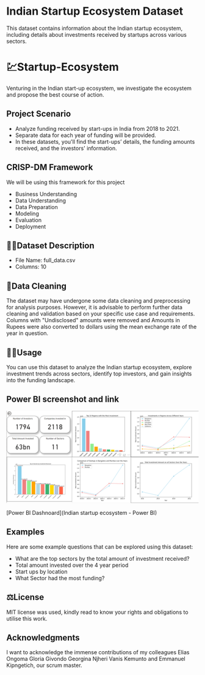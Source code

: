 # Indian Startup Ecosystem Dataset

This dataset contains information about the Indian startup ecosystem, including details about investments received by startups across various sectors.

# 💹Startup-Ecosystem

Venturing in the Indian start-up ecosystem, we investigate the ecosystem and propose the best course of action.

## Project Scenario

- Analyze funding received by start-ups in India from 2018 to 2021.
- Separate data for each year of funding will be provided.
- In these datasets, you'll find the start-ups’ details, the funding amounts received, and the investors' information.

## CRISP-DM Framework

We will be using this framework for this project

- Business Understanding
- Data Understanding
- Data Preparation
- Modeling
- Evaluation
- Deployment

## 👨‍💻Dataset Description

- File Name: full_data.csv
- Columns: 10

## 🧹Data Cleaning

The dataset may have undergone some data cleaning and preprocessing for analysis purposes. However, it is advisable to perform further data cleaning and validation based on your specific use case and requirements.
Columns with "Undisclosed" amounts were removed and Amounts in Rupees were also converted to dollars using the mean exchange rate of the year in question.

## 🤷‍♀️Usage

You can use this dataset to analyze the Indian startup ecosystem, explore investment trends across sectors, identify top investors, and gain insights into the funding landscape.

## Power BI screenshot and link

![Power BI Screenshot](Image/Picture.png)

[Power BI Dashnoard](Indian startup ecosystem - Power BI)

## Examples

Here are some example questions that can be explored using this dataset:

- What are the top sectors by the total amount of investment received?
- Total amount invested over the 4 year period
- Start ups by location
- What Sector had the most funding?

## ⚖️License

MIT license was used, kindly read to know your rights and obligations to utilise this work.

## Acknowledgments

I want to acknowledge the immense contributions of my colleagues
Elias Ongoma
Gloria Givondo
Georgina Njheri
Vanis Kemunto and
Emmanuel Kipngetich, our scrum master.
